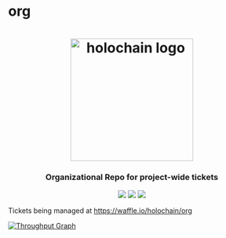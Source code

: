 # org

<h1 align="center">
  <a href="http://holochain.org"><img width="250" src="https://github.com/holochain/org/blob/master/logo/holochain_logo.png?raw=true" alt="holochain logo" /></a>
</h1>

<h3 align="center">Organizational Repo for project-wide tickets</h3>

<p align="center">
  <a href="http://holochain.org/"><img src="https://img.shields.io/badge/project-holochain-yellow.svg?style=flat-square" /></a>
  <a href="https://chat.holochain.net"><img src="https://img.shields.io/badge/chat-chat%2eholochain%2e.net-yellow.svg?style=flat-square" /></a>
  <a href="https://waffle.io/holochian/org"><img src="https://img.shields.io/badge/pm-waffle-yellow.svg?style=flat-square" /></a>
</p>


Tickets being managed at https://waffle.io/holochain/org

[![Throughput Graph](https://graphs.waffle.io/holochain/org/throughput.svg)](https://waffle.io/holochain/org/metrics/throughput)
